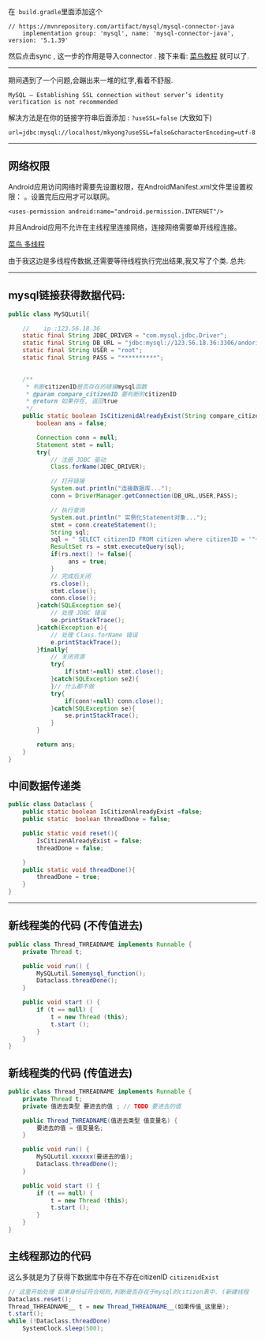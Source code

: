 
在` build.gradle`里面添加这个

```
// https://mvnrepository.com/artifact/mysql/mysql-connector-java
    implementation group: 'mysql', name: 'mysql-connector-java', version: '5.1.39'
```

然后点击sync , 这一步的作用是导入connector . 接下来看:
[菜鸟教程](https://www.runoob.com/java/java-mysql-connect.html)
就可以了.

---

期间遇到了一个问题,会蹦出来一堆的红字,看着不舒服.
```
MySQL – Establishing SSL connection without server’s identity verification is not recommended
```
解决方法是在你的链接字符串后面添加 : `?useSSL=false` 
(大致如下)
```
url=jdbc:mysql://localhost/mkyong?useSSL=false&characterEncoding=utf-8
```

---
## 网络权限

Android应用访问网络时需要先设置权限，在AndroidManifest.xml文件里设置权限：
。设置完后应用才可以联网。
```
<uses-permission android:name="android.permission.INTERNET"/>
```
并且Android应用不允许在主线程里连接网络，连接网络需要单开线程连接。

[菜鸟 多线程](https://www.runoob.com/java/java-multithreading.html)

由于我这边是多线程传数据,还需要等待线程执行完出结果,我又写了个类.
总共:

---
## mysql链接获得数据代码:

```java
public class MySQLutil{

    //    ip :123.56.18.36
    static final String JDBC_DRIVER = "com.mysql.jdbc.Driver";
    static final String DB_URL = "jdbc:mysql://123.56.18.36:3306/andorid-2020-spring?useSSL=false&serverTimezone=Asia/Shanghai&characterEncoding=utf-8";
    static final String USER = "root";
    static final String PASS = "**********";
    

    /**
     * 判断citizenID是否存在的链接mysql函数
     * @param compare_citizenID 要判断的citizenID
     * @return 如果存在, 返回true
     */
    public static boolean IsCitizenidAlreadyExist(String compare_citizenID) {
        boolean ans = false;

        Connection conn = null;
        Statement stmt = null;
        try{
            // 注册 JDBC 驱动
            Class.forName(JDBC_DRIVER);

            // 打开链接
            System.out.println("连接数据库...");
            conn = DriverManager.getConnection(DB_URL,USER,PASS);

            // 执行查询
            System.out.println(" 实例化Statement对象...");
            stmt = conn.createStatement();
            String sql;
            sql = " SELECT citizenID FROM citizen where citizenID = '"+ compare_citizenID +"'";
            ResultSet rs = stmt.executeQuery(sql);
            if(rs.next() != false){
                 ans = true;
            }
            // 完成后关闭
            rs.close();
            stmt.close();
            conn.close();
        }catch(SQLException se){
            // 处理 JDBC 错误
            se.printStackTrace();
        }catch(Exception e){
            // 处理 Class.forName 错误
            e.printStackTrace();
        }finally{
            // 关闭资源
            try{
                if(stmt!=null) stmt.close();
            }catch(SQLException se2){
            }// 什么都不做
            try{
                if(conn!=null) conn.close();
            }catch(SQLException se){
                se.printStackTrace();
            }
        }

        return ans;
    }
}
```


## 中间数据传递类

```java
public class Dataclass {
    public static boolean IsCitizenAlreadyExist =false;
    public static  boolean threadDone = false;

    public static void reset(){
        IsCitizenAlreadyExist = false;
        threadDone = false;

    }
    public static void threadDone(){
        threadDone = true;
    }
}

```

---

## 新线程类的代码 (不传值进去)

```java
public class Thread_THREADNAME implements Runnable {
    private Thread t;

    public void run() {
        MySQLutil.Somemysql_function();
        Dataclass.threadDone();
    }

    public void start () {
        if (t == null) {
            t = new Thread (this);
            t.start ();
        }
    }
}
```
## 新线程类的代码 (传值进去)
```java
public class Thread_THREADNAME implements Runnable {
    private Thread t;
    private 值进去类型 要进去的值 ; // TODO 要进去的值

    public Thread_THREADNAME(值进去类型 值变量名) {
        要进去的值 = 值变量名;
    }

    public void run() {
        MySQLutil.xxxxxx(要进去的值);
        Dataclass.threadDone();
    }

    public void start () {
        if (t == null) {
            t = new Thread (this);
            t.start ();
        }
    }
}

```


## 主线程那边的代码

这么多就是为了获得下数据库中存在不存在citizenID `citizenidExist`

```java
// 这里开始处理 如果身份证符合规则,判断是否存在于mysql的citizen表中. (新建线程
Dataclass.reset();
Thread_THREADNAME__ t = new Thread_THREADNAME__(如果传值_这里是);
t.start();
while (!Dataclass.threadDone)
    SystemClock.sleep(500);

```